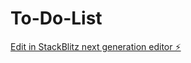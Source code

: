 # To-Do-List

[Edit in StackBlitz next generation editor ⚡️](https://stackblitz.com/~/github.com/afk-anant/To-Do-List)